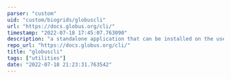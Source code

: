 ```yaml
---
parser: "custom"
uid: "custom/biogrids/globuscli"
url: "https://docs.globus.org/cli/"
timestamp: "2022-07-18 17:45:07.763090"
description: "a standalone application that can be installed on the user’s machine and used to access the Globus service."
repo_url: "https://docs.globus.org/cli/"
title: "globuscli"
tags: ["utilities"]
date: "2022-07-18 21:23:31.763542"
---
```


